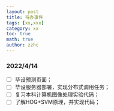 ```yaml
---
layout: post
title: 待办事件 
tags: [xx,xxx]
category: xx
toc: true
math: true
author: zzhc
---
```




### 2022/4/14

- [ ] 毕设预测页面；
- [ ] 毕设服务器部署，实现分布式调用任务；
- [ ] 复习本科计算机图像处理实验代码；
- [ ] 了解HOG+SVM原理，并实现代码；
